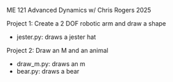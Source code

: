 ME 121 Advanced Dynamics w/ Chris Rogers 2025

Project 1: Create a 2 DOF robotic arm and draw a shape
- jester.py: draws a jester hat

Project 2: Draw an M and an animal
- draw_m.py: draws an m
- bear.py: draws a bear
